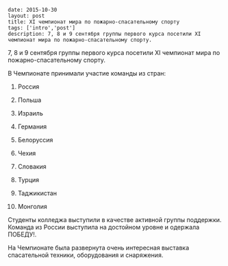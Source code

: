 ```
date: 2015-10-30
layout: post
title: ХI чемпионат мира по пожарно-спасательному спорту
tags: ['intro','post']
description: 7, 8 и 9 сентября группы первого курса посетили ХI чемпионат мира по пожарно-спасательному спорту.
```

7, 8 и 9 сентября группы первого курса посетили ХI чемпионат мира по пожарно-спасательному спорту.

В Чемпионате принимали участие команды из стран:

1.	Россия

2.	Польша

3.	Израиль

4.	Германия

5.	Белоруссия

6.	Чехия

7.	Словакия

8.	Турция

9.	Таджикистан

10.	Монголия

Студенты колледжа выступили в качестве активной группы поддержки. Команда из России выступила на достойном уровне и одержала ПОБЕДУ!.

На Чемпионате была развернута очень интересная выставка спасательной техники, оборудования и снаряжения.
